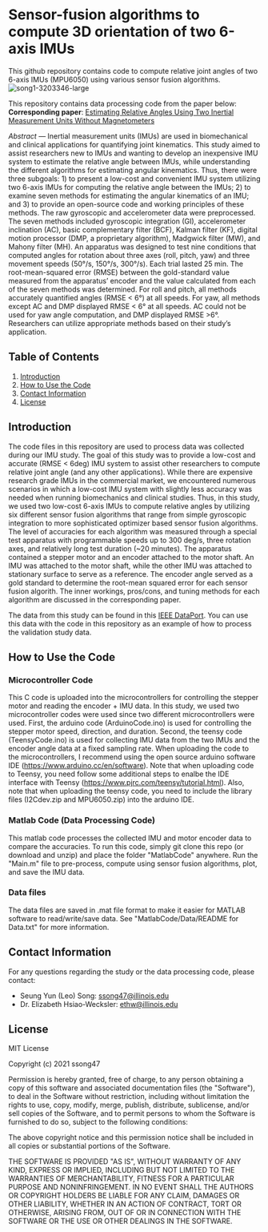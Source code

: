 # Sensor-fusion algorithms to compute 3D orientation of two 6-axis IMUs
This github repository contains code to compute relative joint angles of two 6-axis IMUs (MPU6050) using various sensor fusion algorithms.
![song1-3203346-large](https://github.com/user-attachments/assets/a2e656bc-1451-4b74-90f5-e151c0c9e783)


This repository contains data processing code from the paper below:
<br> **Corresponding paper**: [Estimating Relative Angles Using Two Inertial Measurement Units Without Magnetometers](https://ieeexplore.ieee.org/abstract/document/9888780)


*Abstract* — Inertial measurement units (IMUs) are used in biomechanical and clinical applications for quantifying joint kinematics. This study aimed to assist researchers new to IMUs and wanting to develop an inexpensive IMU system to estimate the relative angle between IMUs, while understanding the different algorithms for estimating angular kinematics. Thus, there were three subgoals: 1) to present a low-cost and convenient IMU system utilizing two 6-axis IMUs for computing the relative angle between the IMUs; 2) to examine seven methods for estimating the angular kinematics of an IMU; and 3) to provide an open-source code and working principles of these methods. The raw gyroscopic and accelerometer data were preprocessed. The seven methods included gyroscopic integration (GI), accelerometer inclination (AC), basic complementary filter (BCF), Kalman filter (KF), digital motion processor (DMP, a proprietary algorithm), Madgwick filter (MW), and Mahony filter (MH). An apparatus was designed to test nine conditions that computed angles for rotation about three axes (roll, pitch, yaw) and three movement speeds (50°/s, 150°/s, 300°/s). Each trial lasted 25 min. The root-mean-squared error (RMSE) between the gold-standard value measured from the apparatus’ encoder and the value calculated from each of the seven methods was determined. For roll and pitch, all methods accurately quantified angles (RMSE < 6°) at all speeds. For yaw, all methods except AC and DMP displayed RMSE < 6° at all speeds. AC could not be used for yaw angle computation, and DMP displayed RMSE >6°. Researchers can utilize appropriate methods based on their study’s application.



## Table of Contents
1. [Introduction](#introduction)
2. [How to Use the Code](#how-to-use-the-code)
3. [Contact Information](#contact-information)
4. [License](#license)

## Introduction
The code files in this repository are used to process data was collected during our IMU study. The goal of this study was to provide a low-cost and accurate (RMSE < 6deg) IMU system to assist other researchers to compute relative joint angle (and any other applications). While there are expensive research grade IMUs in the commercial market, we encountered numerous scenarios in which a low-cost IMU system with slightly less accuracy was needed when running biomechanics and clinical studies. Thus, in this study, we used two low-cost 6-axis IMUs to compute relative angles by utilizing six different sensor fusion algorithms that range from simple gyroscopic integration to more sophisticated optimizer based sensor fusion algorithms. The level of accuracies for each algorithm was measured through a special test apparatus with programmable speeds up to 300 deg/s, three rotation axes, and relatively long test duration (~20 minutes). The apparatus contained a stepper motor and an encoder attached to the motor shaft. An IMU was attached to the motor shaft, while the other IMU was attached to stationary surface to serve as a reference. The encoder angle served as a gold standard to determine the root-mean squared error for each sensor fusion algorith. The inner workings, pros/cons, and tuning methods for each algorithm are discussed in the corresponding paper. 

The data from this study can be found in this [IEEE DataPort](https://ieee-dataport.org/open-access/estimating-relative-angle-between-two-6-axis-inertial-measurement-units-imus). You can use this data with the code in this repository as an example of how to process the validation study data.


## How to Use the Code
### Microcontroller Code
This C code is uploaded into the microcontrollers for controlling the stepper motor and reading the encoder + IMU data. In this study, we used two microcontroller codes were used since two different microcontrollers were used. First, the arduino code (ArduinoCode.ino) is used for controlling the stepper motor speed, direction, and duration. Second, the teensy code (TeensyCode.ino) is used for collecting IMU data from the two IMUs and the encoder angle data at a fixed sampling rate. When uploading the code to the microcontrollers, I recommend using the open source arduino software IDE (https://www.arduino.cc/en/software). Note that when uploading code to Teensy, you need follow some additional steps to enalbe the IDE interface with Teensy (https://www.pjrc.com/teensy/tutorial.html). Also, note that when uploading the teensy code, you need to include the library files (I2Cdev.zip and MPU6050.zip) into the arduino IDE. 

### Matlab Code (Data Processing Code)
This matlab code processes the collected IMU and motor encoder data to compare the accuracies. To run this code, simply git clone this repo (or download and unzip) and place the folder "MatlabCode" anywhere. Run the "Main.m" file to pre-process, compute using sensor fusion algorithms, plot, and save the IMU data.  

### Data files
The data files are saved in .mat file format to make it easier for MATLAB software to read/write/save data. See "MatlabCode/Data/README for Data.txt" for more information. 

## Contact Information
For any questions regarding the study or the data processing code, please contact:
- Seung Yun (Leo) Song: ssong47@illinois.edu
- Dr. Elizabeth Hsiao-Wecksler: ethw@illinois.edu

## License
MIT License

Copyright (c) 2021 ssong47

Permission is hereby granted, free of charge, to any person obtaining a copy
of this software and associated documentation files (the "Software"), to deal
in the Software without restriction, including without limitation the rights
to use, copy, modify, merge, publish, distribute, sublicense, and/or sell
copies of the Software, and to permit persons to whom the Software is
furnished to do so, subject to the following conditions:

The above copyright notice and this permission notice shall be included in all
copies or substantial portions of the Software.

THE SOFTWARE IS PROVIDED "AS IS", WITHOUT WARRANTY OF ANY KIND, EXPRESS OR
IMPLIED, INCLUDING BUT NOT LIMITED TO THE WARRANTIES OF MERCHANTABILITY,
FITNESS FOR A PARTICULAR PURPOSE AND NONINFRINGEMENT. IN NO EVENT SHALL THE
AUTHORS OR COPYRIGHT HOLDERS BE LIABLE FOR ANY CLAIM, DAMAGES OR OTHER
LIABILITY, WHETHER IN AN ACTION OF CONTRACT, TORT OR OTHERWISE, ARISING FROM,
OUT OF OR IN CONNECTION WITH THE SOFTWARE OR THE USE OR OTHER DEALINGS IN THE
SOFTWARE.

